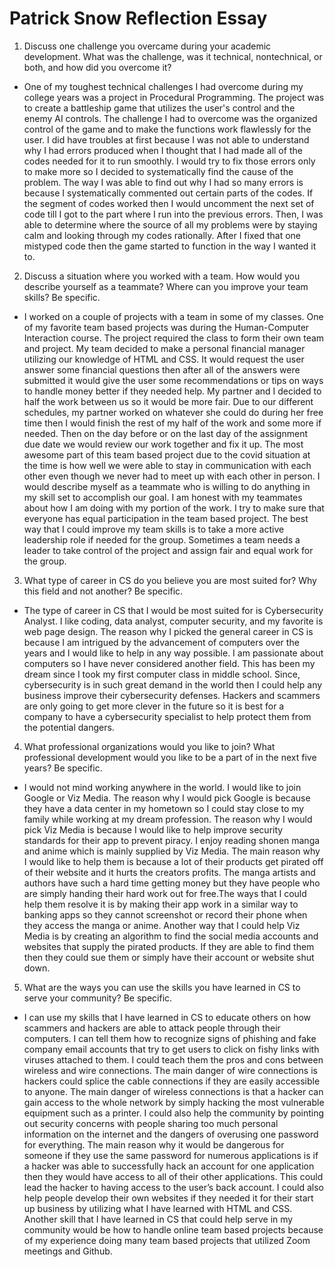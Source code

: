 # Patrick Snow Reflection Essay
1. Discuss one challenge you overcame during your academic development. What was the challenge, was it technical, nontechnical, or both, and how did you overcome it?
- One of my toughest technical challenges I had overcome during my college years was a project in Procedural Programming. The project was to create a battleship game that utilizes the user's control and the enemy AI controls. The challenge I had to overcome was the organized control of the game and to make the functions work flawlessly for the user. I did have troubles at first because I was not able to understand why I had errors produced when I thought that I had made all of the codes needed for it to run smoothly. I would try to fix those errors only to make more so I decided to systematically find the cause of the problem. The way I was able to find out why I had so many errors is because I systematically commented out certain parts of the codes. If the segment of codes worked then I would uncomment the next set of code till I got to the part where I run into the previous errors. Then, I was able to determine where the source of all my problems were by staying calm and looking through my codes rationally. After I fixed that one mistyped code then the game started to function in the way I wanted it to.
2. Discuss a situation where you worked with a team. How would you describe yourself as a teammate? Where can you improve your team skills? Be specific.
- I worked on a couple of projects with a team in some of my classes. One of my favorite team based projects was during the Human-Computer Interaction course. The project required the class to form their own team and project. My team decided to make a personal financial manager utilizing our knowledge of HTML and CSS. It would request the user answer some financial questions then after all of the answers were submitted it would give the user some recommendations or tips on ways to handle money better if they needed help. My partner and I decided to half the work between us so it would be more fair. Due to our different schedules, my partner worked on whatever she could do during her free time then I would finish the rest of my half of the work and some more if needed. Then on the day before or on the last day of the assignment due date we would review our work together and fix it up. The most awesome part of this team based project due to the covid situation at the time is how well we were able to stay in communication with each other even though we never had to meet up with each other in person. I would describe myself as a teammate who is willing to do anything in my skill set to accomplish our goal. I am honest with my teammates about how I am doing with my portion of the work. I try to make sure that everyone has equal participation in the team based project. The best way that I could improve my team skills is to take a more active leadership role if needed for the group. Sometimes a team needs a leader to take control of the project and assign fair and equal work for the group.
3. What type of career in CS do you believe you are most suited for? Why this field and not another? Be specific.
- The type of career in CS that I would be most suited for is Cybersecurity Analyst. I like coding, data analyst, computer security, and my favorite is web page design. The reason why I picked the general career in CS is because I am intrigued by the advancement of computers over the years and I would like to help in any way possible. I am passionate about computers so I have never considered another field. This has been my dream since I took my first computer class in middle school. Since, cybersecurity is in such great demand in the world then I could help any business improve their cybersecurity defenses. Hackers and scammers are only going to get more clever in the future so it is best for a company to have a cybersecurity specialist to help protect them from the potential dangers.
4. What professional organizations would you like to join? What professional development would you like to be a part of in the next five years? Be specific.
- I would not mind working anywhere in the world.  I would like to join Google or Viz Media. The reason why I would pick Google is because they have a data center in my hometown so I could stay close to my family while working at my dream profession. The reason why I would pick Viz Media is because I would like to help improve security standards for their app to prevent piracy. I enjoy reading shonen manga and anime which is mainly supplied by Viz Media. The main reason why I would like to help them is because a lot of their products get pirated off of their website and it hurts the creators profits. The manga artists and authors have such a hard time getting money but they have people who are simply handing their hard work out for free.The ways that I could help them resolve it is by making their app work in a similar way to banking apps so they cannot screenshot or record their phone when they access the manga or anime. Another way that I could help Viz Media is by creating an algorithm to find the social media accounts and websites that supply the pirated products. If they are able to find them then they could sue them or simply have their account or website shut down.
5. What are the ways you can use the skills you have learned in CS to serve your community? Be specific.
- I can use my skills that I have learned in CS to educate others on how scammers and hackers are able to attack people through their computers. I can tell them how to recognize signs of phishing and fake company email accounts that try to get users to click on fishy links with viruses attached to them. I could teach them the pros and cons between wireless and wire connections. The main danger of wire connections is hackers could splice the cable connections if they are easily accessible to anyone. The main danger of wireless connections is that a hacker can gain access to the whole network by simply hacking the most vulnerable equipment such as a printer. I could also help the community by pointing out security concerns with people sharing too much personal information on the internet and the dangers of overusing one password for everything. The main reason why it would be dangerous for someone if they use the same password for numerous applications is if a hacker was able to successfully hack an account for one application then they would have access to all of their other applications. This could lead the hacker to having access to the user’s back account. I could also help people develop their own websites if they needed it for their start up business by utilizing what I have learned with HTML and CSS. Another skill that I have learned in CS that could help serve in my community would be how to handle online team based projects because of my experience doing many team based projects that utilized Zoom meetings and Github.



